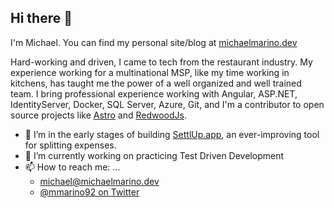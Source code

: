 ## Hi there 👋

I'm Michael. You can find my personal site/blog at [michaelmarino.dev](https://www.michaelmarino.dev)

Hard-working and driven, I came to tech from the restaurant industry. My experience working for a multinational MSP, like my time working in kitchens, has taught me the power of a well organized and well trained team. I bring professional experience working with Angular, ASP.NET, IdentityServer, Docker, SQL Server, Azure, Git, and I'm a contributor to open source projects like [Astro](https://astro.build) and [RedwoodJs](https://redwoodjs.com/).

- 🔭 I’m in the early stages of building [SettlUp.app](https://settlup.app), an ever-improving tool for splitting expenses.
- 🌱 I’m currently working on practicing Test Driven Development
- 📫 How to reach me: ...
  - [michael@michaelmarino.dev](mailto:michael@michaelmarino.dev)
  - [@mmarino92 on Twitter](https://twitter.com/mmarino92)
  <!--
  **memarino92/memarino92** is a ✨ _special_ ✨ repository because its `README.md` (this file) appears on your GitHub profile.

Here are some ideas to get you started:

- 🔭 I’m currently working on ...
- 🌱 I’m currently learning ...
- 👯 I’m looking to collaborate on ...
- 🤔 I’m looking for help with ...
- 💬 Ask me about ...
- 📫 How to reach me: ...
- 😄 Pronouns: ...
- ⚡ Fun fact: ...
  -->

